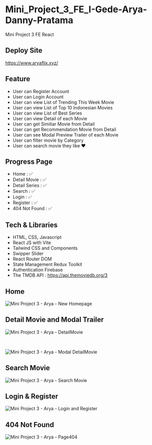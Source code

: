 # Mini_Project_3_FE_I-Gede-Arya-Danny-Pratama
Mini Project 3 FE React

## Deploy Site
https://www.aryaflix.xyz/

## Feature
- User can Register Account
- User can Login Account
- User can view List of Trending This Week Movie
- User can view List of Top 10 Indonesian Movies
- User can view List of Best Series
- User can view Detail of each Movie
- User can get Similiar Movie from Detail
- User can get Recommendation Movie from Detail
- User can see Modal Preview Trailer of each Movie
- User can filter movie by Category
- User can search movie they like ❤️

## Progress Page
- Home : ✅
- Detail Movie : ✅
- Detail Series : ✅
- Search : ✅
- Login : ✅
- Register : ✅
- 404 Not Found : ✅

## Tech & Libraries
- HTML, CSS, Javascript
- React JS with Vite
- Tailwind CSS and Components
- Swipper Slider
- React Router DOM
- State Management Redux Toolkit
- Authentication Firebase
- The TMDB API : https://api.themoviedb.org/3

## Home
![Mini Project 3 - Arya - New Homepage](https://github.com/Frontend-OneSide-BRI/Mini_Project_3_FE_I-Gede-Arya-Danny-Pratama/assets/75374189/8c7db90e-0537-489c-988d-8d823636882a)

## Detail Movie and Modal Trailer
![Mini Project 3 - Arya - DetailMovie](https://github.com/Frontend-OneSide-BRI/Mini_Project_3_FE_I-Gede-Arya-Danny-Pratama/assets/75374189/27b0e9b6-6c86-46e9-b5de-261b234fe410)

<br>

![Mini Project 3 - Arya - Modal DetailMovie](https://github.com/Frontend-OneSide-BRI/Mini_Project_3_FE_I-Gede-Arya-Danny-Pratama/assets/75374189/e11677ff-3941-4c73-8593-578eff9fac4e)

## Search Movie
![Mini Project 3 - Arya - Search Movie](https://github.com/Frontend-OneSide-BRI/Mini_Project_3_FE_I-Gede-Arya-Danny-Pratama/assets/75374189/0a4cea44-0050-4564-bf48-18556a94f1bf)

## Login & Register
![Mini Project 3 - Arya - Login and Register](https://github.com/Frontend-OneSide-BRI/Mini_Project_3_FE_I-Gede-Arya-Danny-Pratama/assets/75374189/540baeb7-8026-4016-b432-fcf2ebacebc4)

## 404 Not Found
![Mini Project 3 - Arya - Page404](https://github.com/Frontend-OneSide-BRI/Mini_Project_3_FE_I-Gede-Arya-Danny-Pratama/assets/75374189/efcb1b3c-f972-419c-b923-6a7446424084)
